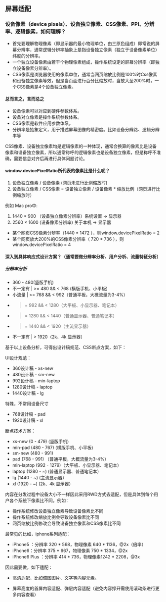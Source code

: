 
## 屏幕适配

### 设备像素（device pixels）、设备独立像素、CSS像素、PPI、分辨率、逻辑像素，如何理解？

- 首先要理解物理像素（即显示器的最小物理单位，由三原色组成）即常说的屏幕分辨率，通常逻辑分辨率抽象上是指设备独立像素（独立于设备像素单位）纬度的分辨率。
- 一个独立设备像素由若干个物理像素组成，操作系统设定的屏幕分辨率（即独立设备像素分辨率）。
- CSS像素是浏览器使用的像素单位，通常当网页缩放比例是100%时Css像素和设备独立像素等效，但是当页面进行百分比缩放时，当放大至200%时，一个CSS像素是4个设备独立像素。

#### 总而言之，言而总之

- 设备像素可以对应到硬件参数体系。
- 设备对立像素是操作系统参数体系。
- CSS像素是软件应用参数体系。
- 分辨率是抽象定义，用于描述屏幕图像的精密度。比如设备分辨路、逻辑分辨率等

CSS像素、设备独立像素均是逻辑像素的一种体现，通常会换算的像素比是设备像素和设备独立像素，所以通常称呼的逻辑像素也是设备独立像素，但是称呼不准确，需要信息对齐后再进行具体问题讨论。

#### window.devicePixelRatio所代表的像素比是什么呢？

1. 设备独立像素 / 设备像素 (网页未进行比例缩放时)
2. 设备独立像素 / CSS像素 = 设备独立像素 / 设备像素 * 缩放比例（网页进行比例缩放时）

例如 Mac pro中: 

1. 1440 * 900 （设备独立像素分辨率）系统设置 -> 显示器
2. 2560 × 1600 (设备像素分辨率)  关于本机 -> 显示器

- 某个网页CSS像素分辨率（1440 * 1472 ），则window.devicePixelRatio = 2
- 某个网页放大200%的CSS像素分辨率（ 720 * 736 ），则window.devicePixelRatio = 4


#### 深入到具体响应式设计方案？（通常要做分辨率分析、用户分析、流量特征分析）

##### 分辨率分析

- 360 - 480(竖版手机)
- 不一定有 | >= 480 && < 768 (横版手机、小平板)
- 小流量 | >= 768 && < 992（普通平板，大概流量为3-4%）
- >= 992 && < 1280（大平板、小显示器、笔记本）
- >= 1280 && < 1440（普通显示器、普通笔记本）
- >= 1440 && < 1920（主流显示器）
- 不一定有 | > 1920（2k、4k 显示器）

基于以上设备分析，可得出设计稿规范、CSS断点方案，如下：

UI设计规范：

- 360设计稿 - xs-new 
- 480设计稿 - sm-new
- 992设计稿 - min-laptop
- 1280设计稿 - laptop
- 1440设计稿 - lg

特殊，不常用设备尺寸

- 768设计稿 - pad
- 1920设计稿 - xl


断点技术方案：

- xs-new (0 - 479)  (竖版手机)
- min-pad (480 - 767)  (横版手机、小平板)
- sm-new (480 - 991)
- pad (768 - 991) （普通平板，大概流量为3-4%）
- min-laptop (992 - 1279)（大平板、小显示器、笔记本）
- laptop (1280 - ~)   (普通显示器、普通笔记本）
- lg     (1440 - ~)  (主流显示器）
- xl     (1920 - ~)   (2k、4k 显示器）


内容在分发过程中设备大小不一样因此采用RWD方式去适配，但是具体到每个用户各个系统下像素比不同，例如：

- 操作系统修改设备独立像素导致设备像素比不同
- 操作系统修改缩放比例会导致设备像素比不同
- 网页缩放比例修改会导致设备独立像素和CSS像素比不同

最常见的比如，iphone系列适配：

- iPhone5 ：分辨率 320 * 568，物理像素 640 * 1136，@2x（倍率）
- iPhone6：分辨率 375 * 667，物理像素 750 * 1334，@2x
- iPhone6 Plus ：分辨率 414 *  736，物理像素1242 * 2208，@3x

因此需要做，如下适配：

- 高清适配，比如倍图图片、文字等内容元素。

- 屏幕高度的首屏内容适配、弹层内容适配（避免内容撑开需使用滚动条进行更多内容查看）














